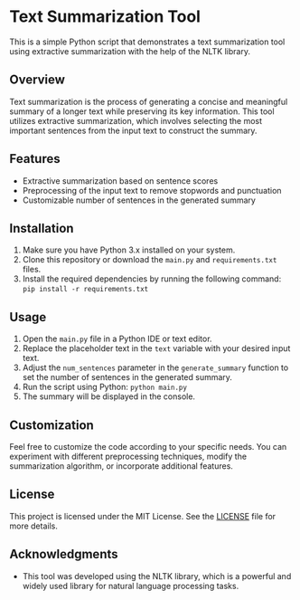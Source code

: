 # Text Summarization Tool

This is a simple Python script that demonstrates a text summarization tool using extractive summarization with the help of the NLTK library.

## Overview

Text summarization is the process of generating a concise and meaningful summary of a longer text while preserving its key information. This tool utilizes extractive summarization, which involves selecting the most important sentences from the input text to construct the summary.

## Features

- Extractive summarization based on sentence scores
- Preprocessing of the input text to remove stopwords and punctuation
- Customizable number of sentences in the generated summary

## Installation

1. Make sure you have Python 3.x installed on your system.
2. Clone this repository or download the `main.py` and `requirements.txt` files.
3. Install the required dependencies by running the following command: `pip install -r requirements.txt`

## Usage

1. Open the `main.py` file in a Python IDE or text editor.
2. Replace the placeholder text in the `text` variable with your desired input text.
3. Adjust the `num_sentences` parameter in the `generate_summary` function to set the number of sentences in the generated summary.
4. Run the script using Python: `python main.py`
5. The summary will be displayed in the console.

## Customization

Feel free to customize the code according to your specific needs. You can experiment with different preprocessing techniques, modify the summarization algorithm, or incorporate additional features.

## License

This project is licensed under the MIT License. See the [LICENSE](https://github.com/abdelrhman-arnos/text-summarization-tool/blob/main/LICENSE) file for more details.

## Acknowledgments

- This tool was developed using the NLTK library, which is a powerful and widely used library for natural language processing tasks.
